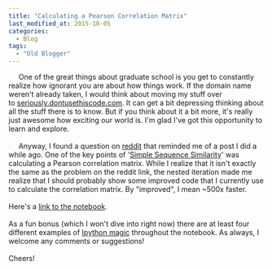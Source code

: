 ```yaml
---
title: "Calculating a Pearson Correlation Matrix"
last_modified_at: 2015-10-05
categories:
  - Blog
tags:
  - "Old Blogger"
---
```

&nbsp; &nbsp; &nbsp;One of the great things about graduate school is you get to constantly realize how ignorant you are about how things work. If the domain name weren't already taken, I would think about moving my stuff over to&nbsp;<a href="http://seriously.dontusethiscode.com/" target="_blank">seriously.dontusethiscode.com</a>. It can get a bit depressing thinking about all the stuff there is to know. But if you think about it a bit more, it's really just awesome how exciting our world is. I'm glad I've got this opportunity to learn and explore.<br />
<br />
&nbsp; &nbsp; &nbsp;Anyway, I found a question on&nbsp;<a href="https://www.reddit.com/r/Python/comments/3nbkxa/numpy_best_way_to_speed_up_iteration/" target="_blank">reddit</a>&nbsp;that reminded me of a post I did a while ago. One of the key points of '<a href="http://what-is-bioinformatics.blogspot.com/2015/01/simple-sequence-similarity_15.html" target="_blank">Simple Sequence Similarity</a>' was calculating a Pearson correlation matrix. While I realize that it isn't exactly the same as the problem on the reddit link, the nested iteration made me realize that I should probably show some improved code that I currently use to calculate the correlation matrix. By "improved", I mean ~500x faster.<br />
<br />
Here's a <a href="https://gist.github.com/Jessime/f9320f3e262ae31c1d92" target="_blank">link to the&nbsp;notebook</a>.<br />
<br />
As a fun bonus (which I won't dive into right now) there are at least four different examples of <a href="https://ipython.org/ipython-doc/dev/interactive/tutorial.html" target="_blank">Ipython magic</a>&nbsp;throughout the notebook.&nbsp;As always, I welcome any comments or suggestions!<br />
<br />
Cheers!